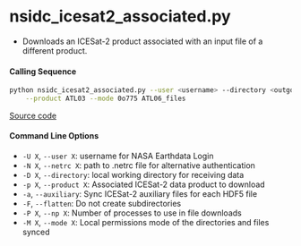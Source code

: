 nsidc_icesat2_associated.py
=================================

 - Downloads an ICESat-2 product associated with an input file of a different product.  

#### Calling Sequence
```bash
python nsidc_icesat2_associated.py --user <username> --directory <outgoing> \
	--product ATL03 --mode 0o775 ATL06_files
```
[Source code](https://github.com/tsutterley/read-ICESat-2/blob/main/scripts/nsidc_icesat2_associated.py)  

#### Command Line Options
 - `-U X`, `--user X`: username for NASA Earthdata Login  
 - `-N X`, `--netrc X`: path to .netrc file for alternative authentication  
 - `-D X`, `--directory`: local working directory for receiving data  
 - `-p X`, `--product X`: Associated ICESat-2 data product to download  
 - `-a`, `--auxiliary`: Sync ICESat-2 auxiliary files for each HDF5 file  
 - `-F`, `--flatten`: Do not create subdirectories
 - `-P X`, `--np X`: Number of processes to use in file downloads
 - `-M X`, `--mode X`: Local permissions mode of the directories and files synced  
